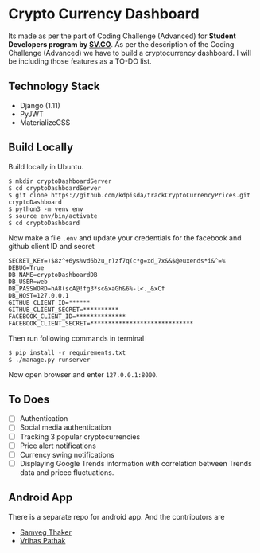 # Crypto Currency Dashboard
Its made as per the part of Coding Challenge (Advanced) for **Student Developers program by [SV.CO](https://www.sv.co/)**.
As per the description of the Coding Challenge (Advanced) we have to build a cryptocurrency dashboard. I will be including those features as a TO-DO list.

## Technology Stack

- Django (1.11)
- PyJWT
- MaterializeCSS

## Build Locally

Build locally in Ubuntu.

```
$ mkdir cryptoDashboardServer
$ cd cryptoDashboardServer
$ git clone https://github.com/kdpisda/trackCryptoCurrencyPrices.git cryptoDashboard
$ python3 -m venv env
$ source env/bin/activate
$ cd cryptoDashboard
```
Now make a file `.env` and update your credentials for the facebook and github client ID and secret
```
SECRET_KEY=)$8z^+6ys%vd6b2u_r)zf7q(c*g=xd_7x&&$@euxends*i&^=%
DEBUG=True
DB_NAME=cryptoDashboardDB
DB_USER=web
DB_PASSWORD=hA8(scA@!fg3*sc&xaGh&6%-l<._&xCf
DB_HOST=127.0.0.1
GITHUB_CLIENT_ID=******
GITHUB_CLIENT_SECRET=**********
FACEBOOK_CLIENT_ID=**************
FACEBOOK_CLIENT_SECRET=*****************************
```
Then run following commands in terminal
```
$ pip install -r requirements.txt
$ ./manage.py runserver
```

Now open browser and enter `127.0.0.1:8000`.

## To Does
- [ ] Authentication
- [ ] Social media authentication
- [ ] Tracking 3 popular cryptocurrencies
- [ ] Price alert notifications
- [ ] Currency swing notifications
- [ ] Displaying Google Trends information with correlation between Trends data and pricec fluctuations.

## Android App

There is a separate repo for android app. And the contributors are

* [Samveg Thaker](https://github.com/thakersamveg608)
* [Vrihas Pathak](https://github.com/Vrihas123)

